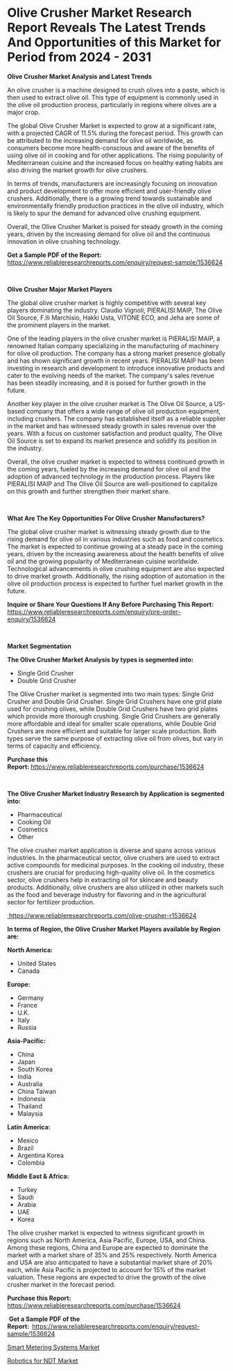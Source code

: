 <p><h1>Olive Crusher Market Research Report Reveals The Latest Trends And Opportunities of this Market for Period from 2024 - 2031</h1></p><p><strong>Olive Crusher Market Analysis and Latest Trends</strong></p>
<p><p>An olive crusher is a machine designed to crush olives into a paste, which is then used to extract olive oil. This type of equipment is commonly used in the olive oil production process, particularly in regions where olives are a major crop.</p><p>The global Olive Crusher Market is expected to grow at a significant rate, with a projected CAGR of 11.5% during the forecast period. This growth can be attributed to the increasing demand for olive oil worldwide, as consumers become more health-conscious and aware of the benefits of using olive oil in cooking and for other applications. The rising popularity of Mediterranean cuisine and the increased focus on healthy eating habits are also driving the market growth for olive crushers.</p><p>In terms of trends, manufacturers are increasingly focusing on innovation and product development to offer more efficient and user-friendly olive crushers. Additionally, there is a growing trend towards sustainable and environmentally friendly production practices in the olive oil industry, which is likely to spur the demand for advanced olive crushing equipment.</p><p>Overall, the Olive Crusher Market is poised for steady growth in the coming years, driven by the increasing demand for olive oil and the continuous innovation in olive crushing technology.</p></p>
<p><strong>Get a Sample PDF of the Report:&nbsp;</strong> <a href="https://www.reliableresearchreports.com/enquiry/request-sample/1536624">https://www.reliableresearchreports.com/enquiry/request-sample/1536624</a></p>
<p>&nbsp;</p>
<p><strong>Olive Crusher Major Market Players</strong></p>
<p><p>The global olive crusher market is highly competitive with several key players dominating the industry. Claudio Vignoli, PIERALISI MAIP, The Olive Oil Source, F.lli Marchisio, Hakki Usta, VITONE ECO, and Jeha are some of the prominent players in the market.</p><p>One of the leading players in the olive crusher market is PIERALISI MAIP, a renowned Italian company specializing in the manufacturing of machinery for olive oil production. The company has a strong market presence globally and has shown significant growth in recent years. PIERALISI MAIP has been investing in research and development to introduce innovative products and cater to the evolving needs of the market. The company's sales revenue has been steadily increasing, and it is poised for further growth in the future.</p><p>Another key player in the olive crusher market is The Olive Oil Source, a US-based company that offers a wide range of olive oil production equipment, including crushers. The company has established itself as a reliable supplier in the market and has witnessed steady growth in sales revenue over the years. With a focus on customer satisfaction and product quality, The Olive Oil Source is set to expand its market presence and solidify its position in the industry.</p><p>Overall, the olive crusher market is expected to witness continued growth in the coming years, fueled by the increasing demand for olive oil and the adoption of advanced technology in the production process. Players like PIERALISI MAIP and The Olive Oil Source are well-positioned to capitalize on this growth and further strengthen their market share.</p></p>
<p>&nbsp;</p>
<p><strong>What Are The Key Opportunities For Olive Crusher Manufacturers?</strong></p>
<p><p>The global olive crusher market is witnessing steady growth due to the rising demand for olive oil in various industries such as food and cosmetics. The market is expected to continue growing at a steady pace in the coming years, driven by the increasing awareness about the health benefits of olive oil and the growing popularity of Mediterranean cuisine worldwide. Technological advancements in olive crushing equipment are also expected to drive market growth. Additionally, the rising adoption of automation in the olive oil production process is expected to further fuel market growth in the future.</p></p>
<p><strong>Inquire or Share Your Questions If Any Before Purchasing This Report:</strong> <a href="https://www.reliableresearchreports.com/enquiry/pre-order-enquiry/1536624">https://www.reliableresearchreports.com/enquiry/pre-order-enquiry/1536624</a></p>
<p>&nbsp;</p>
<p><strong>Market Segmentation</strong></p>
<p><strong>The Olive Crusher Market Analysis by types is segmented into:</strong></p>
<p><ul><li>Single Grid Crusher</li><li>Double Grid Crusher</li></ul></p>
<p><p>The Olive Crusher market is segmented into two main types: Single Grid Crusher and Double Grid Crusher. Single Grid Crushers have one grid plate used for crushing olives, while Double Grid Crushers have two grid plates which provide more thorough crushing. Single Grid Crushers are generally more affordable and ideal for smaller scale operations, while Double Grid Crushers are more efficient and suitable for larger scale production. Both types serve the same purpose of extracting olive oil from olives, but vary in terms of capacity and efficiency.</p></p>
<p><strong>Purchase this Report:&nbsp;</strong><a href="https://www.reliableresearchreports.com/purchase/1536624">https://www.reliableresearchreports.com/purchase/1536624</a></p>
<p>&nbsp;</p>
<p><strong>The Olive Crusher Market Industry Research by Application is segmented into:</strong></p>
<p><ul><li>Pharmaceutical</li><li>Cooking Oil</li><li>Cosmetics</li><li>Other</li></ul></p>
<p><p>The olive crusher market application is diverse and spans across various industries. In the pharmaceutical sector, olive crushers are used to extract active compounds for medicinal purposes. In the cooking oil industry, these crushers are crucial for producing high-quality olive oil. In the cosmetics sector, olive crushers help in extracting oil for skincare and beauty products. Additionally, olive crushers are also utilized in other markets such as the food and beverage industry for flavoring and in the agricultural sector for fertilizer production.</p></p>
<p><a href="https://www.reliableresearchreports.com/olive-crusher-r1536624">&nbsp;https://www.reliableresearchreports.com/olive-crusher-r1536624</a></p>
<p><strong>In terms of Region, the Olive Crusher Market Players available by Region are:</strong></p>
<p>
    <p> <strong> North America: </strong>
        <ul>
            <li>United States</li>
            <li>Canada</li>
        </ul>
        </p> 
    <p> <strong> Europe: </strong>
        <ul>
            <li>Germany</li>
            <li>France</li>
            <li>U.K.</li>
            <li>Italy</li>
            <li>Russia</li>
        </ul>
        </p> 
    <p> <strong> Asia-Pacific: </strong>
        <ul>
            <li>China</li>
            <li>Japan</li>
            <li>South Korea</li>
            <li>India</li>
            <li>Australia</li>
            <li>China Taiwan</li>
            <li>Indonesia</li>
            <li>Thailand</li>
            <li>Malaysia</li>
        </ul>
        </p> 
    <p> <strong> Latin America: </strong>
        <ul>
            <li>Mexico</li>
            <li>Brazil</li>
            <li>Argentina Korea</li>
            <li>Colombia</li>
        </ul>
        </p> 
    <p> <strong> Middle East & Africa: </strong>
        <ul>
            <li>Turkey</li>
            <li>Saudi</li>
            <li>Arabia</li>
            <li>UAE</li>
            <li>Korea</li>
        </ul>
    </p>
    </p>
<p><p>The olive crusher market is expected to witness significant growth in regions such as North America, Asia Pacific, Europe, USA, and China. Among these regions, China and Europe are expected to dominate the market with a market share of 35% and 25% respectively. North America and USA are also anticipated to have a substantial market share of 20% each, while Asia Pacific is projected to account for 15% of the market valuation. These regions are expected to drive the growth of the olive crusher market in the forecast period.</p></p>
<p><strong>Purchase this Report: </strong><a href="https://www.reliableresearchreports.com/purchase/1536624">https://www.reliableresearchreports.com/purchase/1536624</a></p>
<p>&nbsp;<strong>Get a Sample PDF of the Report:&nbsp;&nbsp;</strong><a href="https://www.reliableresearchreports.com/enquiry/request-sample/1536624">https://www.reliableresearchreports.com/enquiry/request-sample/1536624</a></p>
<p><strong></strong></p>
<p><p><a href="https://github.com/jnzzvtbl92/Market-Research-Report-List-1/blob/main/smart-metering-systems-market.md">Smart Metering Systems Market</a></p><p><a href="https://view.publitas.com/reportprime-1/robotics-for-ndt-market-overview-global-market-trends-and-future-prospects-from-2024-to-2031/">Robotics for NDT Market</a></p></p>